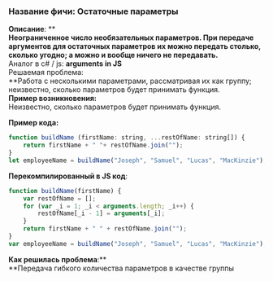 ### Название фичи: Остаточные параметры

**Описание**:  **  
**Неограниченное число необязательных параметров. При передаче аргументов для остаточных параметров их можно передать столько, сколько угодно; а можно и вообще ничего не передавать.**  
Аналог в c\# / js: **arguments in JS**  
Решаемая проблема:           
**Работа с несколькими параметрами, рассматривая их как группу; неизвестно, сколько параметров будет принимать функция.  
**Пример возникновения:**  
Неизвестно, сколько параметров будет принимать функция.

**Пример кода:**

```js
function buildName (firstName: string, ...restOfName: string[]) {
    return firstName + " "+ restOfName.join("");
}
let employeeName = buildName("Joseph", "Samuel", "Lucas", "MacKinzie");
```

**Перекомпилированный в JS код**:

```js
function buildName(firstName) {
    var restOfName = [];
    for (var _i = 1; _i < arguments.length; _i++) {
        restOfName[_i - 1] = arguments[_i];
    }
    return firstName + " " + restOfName.join("");
}
var employeeName = buildName("Joseph", "Samuel", "Lucas", "MacKinzie");
```

**Как решилась проблема**:**  
**Передача гибкого количества параметров в качестве группы

